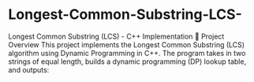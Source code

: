 # Longest-Common-Substring-LCS-
Longest Common Substring (LCS) - C++ Implementation 📖 Project Overview  This project implements the Longest Common Substring (LCS) algorithm using Dynamic Programming in C++. The program takes in two strings of equal length, builds a dynamic programming (DP) lookup table, and outputs:
